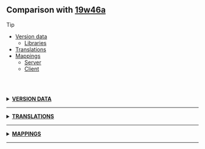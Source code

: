## Comparison with [19w46a](https://github.com/PixiGeko/Minecraft-generated-data/tree/19w46a)

> [!TIP]
> - [Version data](#version-data)
>     - [Libraries](#version-data-libraries)
> - [Translations](#translations)
> - [Mappings](#mappings)
>   - [Server](#server-mappings)
>   - [Client](#client-mappings)

<br/><br/>
<details><summary><b><ins>VERSION DATA</ins></b><a name="version-data"></a></summary>
<br/>
<table><tr><th></th><th align="left">19w46a</th><th>19w46b</th></tr><tr><td>World version</td><td><pre>2216</pre></td><td><pre>2217</pre></td></tr><tr><td>Protocol version</td><td><pre>563</pre></td><td><pre>564</pre></td></tr></table>
<h3>Libraries<a name="version-data-libraries"></a></h3>
<details>
<summary>
Versions
</summary>
<table><tr><th></th><th align="left">19w46a</th><th>19w46b</th></tr><tr><td>org.lwjgl:lwjgl-glfw</td><td><pre>3.2.1</pre></td><td><pre>3.2.2</pre></td></tr><tr><td>org.lwjgl:lwjgl-glfw</td><td><pre>3.2.1</pre></td><td><pre>3.2.2</pre></td></tr><tr><td>org.lwjgl:lwjgl-jemalloc</td><td><pre>3.2.1</pre></td><td><pre>3.2.2</pre></td></tr><tr><td>org.lwjgl:lwjgl-jemalloc</td><td><pre>3.2.1</pre></td><td><pre>3.2.2</pre></td></tr><tr><td>org.lwjgl:lwjgl-openal</td><td><pre>3.2.1</pre></td><td><pre>3.2.2</pre></td></tr><tr><td>org.lwjgl:lwjgl-openal</td><td><pre>3.2.1</pre></td><td><pre>3.2.2</pre></td></tr><tr><td>org.lwjgl:lwjgl-opengl</td><td><pre>3.2.1</pre></td><td><pre>3.2.2</pre></td></tr><tr><td>org.lwjgl:lwjgl-opengl</td><td><pre>3.2.1</pre></td><td><pre>3.2.2</pre></td></tr><tr><td>org.lwjgl:lwjgl-stb</td><td><pre>3.2.1</pre></td><td><pre>3.2.2</pre></td></tr><tr><td>org.lwjgl:lwjgl-stb</td><td><pre>3.2.1</pre></td><td><pre>3.2.2</pre></td></tr><tr><td>org.lwjgl:lwjgl-tinyfd</td><td><pre>3.2.1</pre></td><td><pre>3.2.2</pre></td></tr><tr><td>org.lwjgl:lwjgl-tinyfd</td><td><pre>3.2.1</pre></td><td><pre>3.2.2</pre></td></tr><tr><td>org.lwjgl:lwjgl</td><td><pre>3.2.1</pre></td><td><pre>3.2.2</pre></td></tr><tr><td>org.lwjgl:lwjgl</td><td><pre>3.2.1</pre></td><td><pre>3.2.2</pre></td></tr></table>
</details>
</details>
<hr/>
<details><summary><b><ins>TRANSLATIONS</ins></b><a name="translations"></a></summary>
<br/>
<details>
<summary>
Keys
</summary>

```diff
+ narration.suggestion: Selected suggestion %d out of %d: %s
+ narration.suggestion.tooltip: Selected suggestion %d out of %d: %s (%s)
```

</details>
</details>
<hr/>
<details><summary><b><ins>MAPPINGS</ins></b><a name="mappings"></a></summary>
<br/>
<h2>Server<a name="server-mappings"></a></h2>
<details>
<summary>
Changes
</summary>

```
XXX.entity.animal.Bee$BeeGoToBlockGoal -1M
```
```
XXX.levelgen.flat.FlatLevelGeneratorSettings +1M
```

</details>
<details>
<summary>
net.minecraft.world.entity.animal.Bee$BeeGoToBlockGoal
</summary>

```diff
+ boolean canBeeContinueToUse()
```

</details>
<details>
<summary>
net.minecraft.world.level.levelgen.flat.FlatLevelGeneratorSettings
</summary>

```diff
- IllegalArgumentException lambda$fromString$12(ResourceLocation)
```

</details>
<h2>Client<a name="client-mappings"></a></h2>
<details>
<summary>
Classes
</summary>

```diff
- XXX.gui.screens.ConfirmLinkScreen
+ XXX.gui.screens.ConfirmScreen
- XXX.gui.screens.ConnectScreen
+ XXX.gui.screens.ConnectScreen$1
- XXX.gui.screens.CreateBuffetWorldScreen
+ XXX.gui.screens.CreateBuffetWorldScreen$1
- XXX.gui.screens.CreateBuffetWorldScreen$BiomeList
+ XXX.gui.screens.CreateBuffetWorldScreen$BiomeList$Entry
- XXX.gui.screens.CreateFlatWorldScreen
+ XXX.gui.screens.CreateFlatWorldScreen$1
- XXX.gui.screens.CreateFlatWorldScreen$DetailsList
+ XXX.gui.screens.CreateFlatWorldScreen$DetailsList$Entry
- XXX.gui.screens.DeathScreen
+ XXX.gui.screens.DemoIntroScreen
- XXX.gui.screens.DirectJoinServerScreen
+ XXX.gui.screens.DisconnectedScreen
- XXX.gui.screens.EditServerScreen
+ XXX.gui.screens.ErrorScreen
- XXX.gui.screens.GenericDirtMessageScreen
+ XXX.gui.screens.InBedChatScreen
- XXX.gui.screens.LanguageSelectScreen
+ XXX.gui.screens.LanguageSelectScreen$LanguageSelectionList
- XXX.gui.screens.LanguageSelectScreen$LanguageSelectionList$Entry
+ XXX.gui.screens.LevelLoadingScreen
- XXX.gui.screens.LoadingOverlay
+ XXX.gui.screens.LoadingOverlay$LogoTexture
- XXX.gui.screens.MenuScreens
+ XXX.gui.screens.MenuScreens$ScreenConstructor
- XXX.gui.screens.MouseSettingsScreen
+ XXX.gui.screens.OptionsScreen
- XXX.gui.screens.OptionsSubScreen
+ XXX.gui.screens.OutOfMemoryScreen
- XXX.gui.screens.Overlay
+ XXX.gui.screens.PauseScreen
- XXX.gui.screens.PresetFlatWorldScreen
+ XXX.gui.screens.PresetFlatWorldScreen$PresetInfo
- XXX.gui.screens.PresetFlatWorldScreen$PresetsList
+ XXX.gui.screens.PresetFlatWorldScreen$PresetsList$Entry
- XXX.gui.screens.ProgressScreen
+ XXX.gui.screens.ReceivingLevelScreen
- XXX.gui.screens.Screen
+ XXX.gui.screens.ShareToLanScreen
- XXX.gui.screens.SkinCustomizationScreen
+ XXX.gui.screens.SoundOptionsScreen
- XXX.gui.screens.TitleScreen
+ XXX.gui.screens.VideoSettingsScreen
- XXX.gui.screens.WinScreen
+ XXX.screens.achievement.package-info
+ XXX.screens.achievement.StatsScreen
- XXX.screens.achievement.StatsScreen$1
+ XXX.screens.achievement.StatsScreen$GeneralStatisticsList
- XXX.screens.achievement.StatsScreen$GeneralStatisticsList$Entry
+ XXX.screens.achievement.StatsScreen$ItemStatisticsList
- XXX.screens.achievement.StatsScreen$ItemStatisticsList$ItemComparator
+ XXX.screens.achievement.StatsScreen$ItemStatisticsList$ItemRow
- XXX.screens.achievement.StatsScreen$MobsStatisticsList
+ XXX.screens.achievement.StatsScreen$MobsStatisticsList$MobRow
- XXX.screens.achievement.StatsUpdateListener
+ XXX.screens.advancements.AdvancementsScreen
- XXX.screens.advancements.AdvancementTab
+ XXX.screens.advancements.AdvancementTabType
- XXX.screens.advancements.AdvancementTabType$1
+ XXX.screens.advancements.AdvancementWidget
- XXX.screens.advancements.AdvancementWidgetType
- XXX.screens.advancements.package-info
+ XXX.screens.controls.ControlList
- XXX.screens.controls.ControlList$1
+ XXX.screens.controls.ControlList$CategoryEntry
- XXX.screens.controls.ControlList$Entry
+ XXX.screens.controls.ControlList$KeyEntry
- XXX.screens.controls.ControlList$KeyEntry$1
+ XXX.screens.controls.ControlList$KeyEntry$2
- XXX.screens.controls.ControlsScreen
+ XXX.screens.controls.package-info
- XXX.screens.inventory.AbstractCommandBlockEditScreen
```

</details>
<details>
<summary>
Changes
</summary>

```
XXX.gui.components.CommandSuggestions +13M -12M | +1P -1P
```
```
XXX.gui.components.CommandSuggestions$SuggestionsList +4M -2M | +1P
```
```
XXX.gui.screens.ChatScreen +1M
```
```
XXX.entity.animal.Bee$BeeGoToBlockGoal -1M
```
```
XXX.levelgen.flat.FlatLevelGeneratorSettings +1M
```

</details>
<details>
<summary>
net.minecraft.client.gui.components.CommandSuggestions
</summary>

```diff
+ boolean access$100(CommandSuggestions)
+ boolean access$1002(CommandSuggestions,boolean)
- boolean access$1102(CommandSuggestions,boolean)
- boolean access$200(CommandSuggestions)
+ CommandSuggestions$SuggestionsList access$1102(CommandSuggestions,CommandSuggestions$SuggestionsList)
- CommandSuggestions$SuggestionsList access$1202(CommandSuggestions,CommandSuggestions$SuggestionsList)
+ EditBox access$300(CommandSuggestions)
- EditBox access$400(CommandSuggestions)
+ Font access$500(CommandSuggestions)
- Font access$600(CommandSuggestions)
+ int access$200(CommandSuggestions)
- int access$300(CommandSuggestions)
+ int access$400(CommandSuggestions)
- int access$500(CommandSuggestions)
+ int access$800(CommandSuggestions)
- int access$900(CommandSuggestions)
+ Minecraft access$700(CommandSuggestions)
- Minecraft access$800(CommandSuggestions)
+ Screen access$600(CommandSuggestions)
- Screen access$700(CommandSuggestions)
- String access$1000(String,String)
+ String access$900(String,String)
- String getNarrationMessage()
+ void showSuggestions()
- void showSuggestions(boolean)
```

</details>
<details>
<summary>
net.minecraft.client.gui.components.CommandSuggestions$SuggestionsList
</summary>

```diff
- String access$100(CommandSuggestions$SuggestionsList)
- String getNarrationMessage()
- void <init>(CommandSuggestions,int,int,int,Suggestions,boolean,CommandSuggestions$1)
- void <init>(CommandSuggestions,int,int,int,Suggestions,boolean)
+ void <init>(CommandSuggestions,int,int,int,Suggestions,CommandSuggestions$1)
+ void <init>(CommandSuggestions,int,int,int,Suggestions)
```

</details>
<details>
<summary>
net.minecraft.client.gui.screens.ChatScreen
</summary>

```diff
- CommandSuggestions access$000(ChatScreen)
```

</details>
<details>
<summary>
net.minecraft.world.entity.animal.Bee$BeeGoToBlockGoal
</summary>

```diff
+ boolean canBeeContinueToUse()
```

</details>
<details>
<summary>
net.minecraft.world.level.levelgen.flat.FlatLevelGeneratorSettings
</summary>

```diff
- IllegalArgumentException lambda$fromString$12(ResourceLocation)
```

</details>
</details>
<hr/>